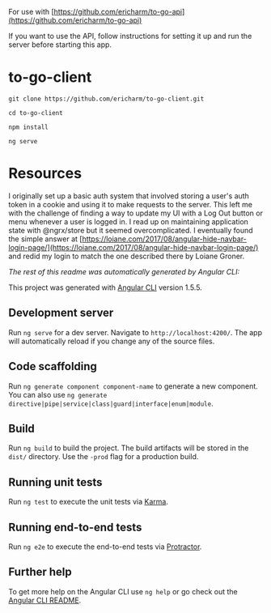 For use with [https://github.com/ericharm/to-go-api](https://github.com/ericharm/to-go-api)

If you want to use the API, follow instructions for setting it up and run the server before starting this app.

# to-go-client

`git clone https://github.com/ericharm/to-go-client.git`

`cd to-go-client`

`npm install`

`ng serve`

# Resources

I originally set up a basic auth system that involved storing a user's auth token in a cookie and using it to make requests to the server.  This left me with the challenge of finding a way to update my UI with a Log Out button or menu whenever a user is logged in.  I read up on maintaining application state with @ngrx/store but it seemed overcomplicated.  I eventually found the simple answer at [https://loiane.com/2017/08/angular-hide-navbar-login-page/](https://loiane.com/2017/08/angular-hide-navbar-login-page/) and redid my login to match the one described there by Loiane Groner.


*The rest of this readme was automatically generated by Angular CLI:*

This project was generated with [Angular CLI](https://github.com/angular/angular-cli) version 1.5.5.

## Development server

Run `ng serve` for a dev server. Navigate to `http://localhost:4200/`. The app will automatically reload if you change any of the source files.

## Code scaffolding

Run `ng generate component component-name` to generate a new component. You can also use `ng generate directive|pipe|service|class|guard|interface|enum|module`.

## Build

Run `ng build` to build the project. The build artifacts will be stored in the `dist/` directory. Use the `-prod` flag for a production build.

## Running unit tests

Run `ng test` to execute the unit tests via [Karma](https://karma-runner.github.io).

## Running end-to-end tests

Run `ng e2e` to execute the end-to-end tests via [Protractor](http://www.protractortest.org/).

## Further help

To get more help on the Angular CLI use `ng help` or go check out the [Angular CLI README](https://github.com/angular/angular-cli/blob/master/README.md).
